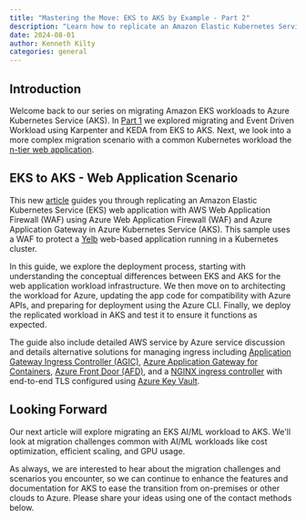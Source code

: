 ```yaml
---
title: "Mastering the Move: EKS to AKS by Example - Part 2"
description: "Learn how to replicate an Amazon Elastic Kubernetes Service (EKS) web application with AWS Web Application Firewall (WAF) using Azure Web Application Firewall (WAF) and Azure Application Gateway in Azure Kubernetes Service (AKS)"
date: 2024-08-01
author: Kenneth Kilty
categories: general
---
```


## Introduction

Welcome back to our series on migrating Amazon EKS workloads to Azure Kubernetes Service (AKS). In [Part 1](https://learn.microsoft.com/azure/aks/eks-edw-overview) we explored migrating and Event Driven Workload using Karpenter and KEDA from EKS to AKS. Next, we look into a more complex migration scenario with a common Kubernetes workload the [n-tier web application](https://learn.microsoft.com/azure/architecture/guide/architecture-styles/n-tier).

## EKS to AKS - Web Application Scenario

This new [article](https://learn.microsoft.com/azure/aks/eks-web-overview) guides you through replicating an Amazon Elastic Kubernetes Service (EKS) web application with AWS Web Application Firewall (WAF) using Azure Web Application Firewall (WAF) and Azure Application Gateway in Azure Kubernetes Service (AKS). This sample uses a WAF to protect a [Yelb](https://github.com/mreferre/yelb/) web-based application running in a Kubernetes cluster.

In this guide, we explore the deployment process, starting with understanding the conceptual differences between EKS and AKS for the web application workload infrastructure. We then move on to architecting the workload for Azure, updating the app code for compatibility with Azure APIs, and preparing for deployment using the Azure CLI. Finally, we deploy the replicated workload in AKS and test it to ensure it functions as expected.

The guide also include detailed AWS service by Azure service discussion and details alternative solutions for managing ingress including [Application Gateway Ingress Controller (AGIC)](https://learn.microsoft.com/azure/application-gateway/ingress-controller-overview), [Azure Application Gateway for Containers](https://learn.microsoft.com/azure/application-gateway/for-containers/overview), [Azure Front Door (AFD)](https://learn.microsoft.com/azure/frontdoor/front-door-overview), and a [NGINX ingress controller](https://github.com/kubernetes/ingress-nginx) with end-to-end TLS configured using [Azure Key Vault](https://learn.microsoft.com/azure/key-vault/general/basic-concepts).

## Looking Forward

Our next article will explore migrating an EKS AI/ML workload to AKS. We'll look at migration challenges common with AI/ML workloads like cost optimization, efficient scaling, and GPU usage.

As always, we are interested to hear about the migration challenges and scenarios you encounter, so we can continue to enhance the features and documentation for AKS to ease the transition from on-premises or other clouds to Azure. Please share your ideas using one of the contact methods below.
